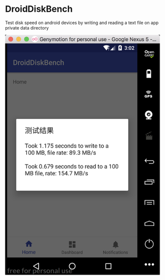 # DroidDiskBench

Test disk speed on android devices by writing and reading a text file on app private data directory

![diskbench](diskbench.png)
